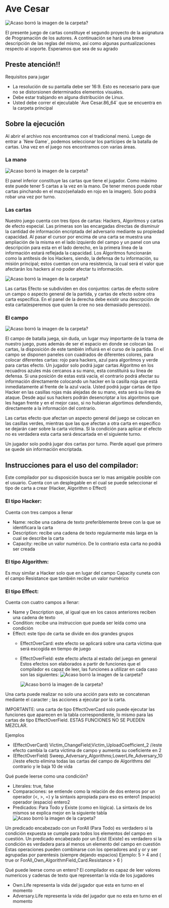 # Ave Cesar

![Acaso borró la imagen de la carpeta?](./Game.png)

El presente juego de cartas constituye el segundo proyecto de la asignatura de Programación de los autores. A continuación se hará una breve descripción de las reglas del mismo, así como algunas puntualizaciones respecto al soporte. Esperamos que sea de su agrado

## Preste atención!!

Requisitos para jugar
* La resolución de su pantalla debe ser 16:9. Esto es necesario para que no se distorsionen determinados elementos visuales.
* Debe estar trabjando en alguna distribución de Linux.
* Usted debe correr el ejecutable ´Ave Cesar.86_64´ que se encuentra en la carpeta principal


## Sobre la ejecución

Al abrir el archivo nos encontramos con el tradicional menú. Luego de entrar a ´New Game´, podemos seleccionar los partícipes de la batalla de cartas.
Una vez en el juego nos encontramos con varias áreas.

### La mano

![Acaso borró la imagen de la carpeta?](./Hand.png)

El panel inferior constituye las cartas que tiene el jugador. Como máximo este puede tener 5 cartas a la vez en la mano. De tener menos puede robar cartas pinchando en el mazo(señalado en rojo en la imagen). Solo podrá robar una vez por turno.

### Las cartas

Nuestro juego cuenta con tres tipos de cartas: Hackers, Algoritmos y cartas de efecto especial. Las primeras son las encargadas directas de disminuir la cantidad de información encriptada del adversario mediante su propiedad capacidad. Al pasar el cursor por encima de una carta se muestra una ampliación de la misma en el lado izquierdo del campo y un panel con una descripción para esta en el lado derecho, en la primera línea de la información estará reflejada la capacidad. Los Algoritmos funcionarán como la antítesis de los Hackers, siendo, la defensa de tu información, su misión principal; estos cuentan con una resistencia, la cual será el valor que afectarán los hackers al no poder afectar tu información.

![Acaso borró la imagen de la carpeta?](./Description.png)

Las cartas Efecto se subdividen en dos conjuntos: cartas de efecto sobre un campo o aspecto general de la partida, y cartas de efecto sobre otra carta específica. En el panel de la derecha debe existir una descrpción de esta carta(esperemos que quien la cree no sea demasiado peresozo).

### El campo

![Acaso borró la imagen de la carpeta?](./Field.png)

 El campo de batalla juega, sin duda, un lugar muy importante de la trama de nuestro juego, pues además de ser el espacio en donde se colocan las cartas, la disposición de este también influirá en el curso de la partida.
 En el campo se disponen paneles con cuadrados de diferentes colores, para colocar diferentes cartas: rojo para hackers, azul para algoritmos y verde para cartas efecto.
 Un jugador solo podrá jugar cartas Algoritmo en los recuadros azules más cercanos a su mano, esta constituirá su línea de defensa. Si una posición de estas está vacía, el contrario podrá afectar su información directamente colocando un hacker en la casilla roja que está inmediatamente al frente de la azul vacía.
 Usted podrá jugar cartas de tipo Hacker en las casillas rojas más alejadas de su mano, esta será su línea de ataque. Desde aquí sus hackers podrán desencriptar a los algoritmos que les hagan frente y en el mejor caso, si no hubieran algortimos defendiendo, directamente a la información del contrario.
 
 Las cartas efecto que afectan un aspecto general del juego se colocan en las casillas verdes, mientras que las que afectan a otra carta en específico se dejarán caer sobre la carta víctima. Si la condición para aplicar el efecto no es verdadera esta carta será descartada en el siguiente turno.

 Un jugador solo podrá jugar dos cartas por turno. Pierde aquel que primero se quede sin información encriptada.

## Instrucciones para el uso del compilador:

Este compilador por su disposición busca ser lo mas amigable posible con el usuario. Cuenta con un desplegable en el cual se puede seleccionar el tipo de carta a crear (Hacker, Algorithm o Effect)

### El tipo Hacker:
Cuenta con tres campos a llenar
* Name: recibe una cadena de texto preferiblemente breve con la que se identificara la carta
* Description: recibe una cadena de texto regularmente más larga en la cual se describe la carta
* Capacity: recibe un valor numérico. De lo contrario esta carta no podrá ser creada

### El tipo Algorithm:
Es muy similar a Hacker solo que en lugar del campo Capacity cuneta con el campo Resistance que también recibe un valor numérico

### El tipo Effect:
Cuenta con cuatro campos a llenar:
* Name y Description que, al igual que en los casos anteriores reciben una cadena de texto
* Condition: recibe una instruccion que pueda ser leída como una condición
* Effect: este tipo de carta se divide en dos grandes grupos
  * EffectOverCard: este efecto se aplicará sobre una carta víctima que será escogida en tiempo de juego
  * EffectOverField: este efecto afecta al estado del juego en general
Estos efectos son elaborados a partir de funciones que el compilador es capaz de leer,
las funciones a utilizar en cada caso son las siguientes:
        ![Acaso borró la imagen de la carpeta?](./tabla1.png)

    ![Acaso borró la imagen de la carpeta?](./tabla2.png)

Una carta puede realizar no solo una acción para esto se concatenan mediante el caracter ; las acciones a ejecutar por la carta.

IMPORTANTE: una carta de tipo EffectOverCard solo puede ejecutar las funciones que aparecen en la tabla correspondiente, lo mismo para las cartas de tipo EffectOverField. ESTAS FUNCIONES NO SE PUEDEN MEZCLAR.

Ejemplos
 * (EffectOverCard) Victim_ChangeField;Victim_UploadCoefficient_2  //este efecto cambia la carta víctima de campo y aumenta su coeficiente en 2
 * (EffectOverField) Sweep_Adversary_Algorithms;LowerLife_Adversary_10  //este efecto elimina todas las cartas del campo de Algorithms del contrario y le baja 10 de vida

Qué puede leerse como una condición?
* Literales: true, false 
* Comparaciones: se entiende como la relación de dos enteros por un operador (<, >, =) y la sintaxis apropiada para eso es entero1 (espacio) operador (espacio) entero2
* Predicados: Para Todo y Existe (como en lógica). La sintaxis de los mismos se explica mejor en la siguiente tabla
![Acaso borró la imagen de la carpeta?](./tabla3.png)

Un predicado encabezado con un ForAll (Para Todo) es verdadero si la condición expuesta se cumple para todos los elementos del campo en cuestión.
Un predicado encabezado por un Exist (Existe) es verdadero si la condición es verdadera para al menos un elemento del campo en cuestión
Estas operaciones pueden combinarse con los operadores and y or y ser agrupadas por parentesis (siempre dejando espacios)
Ejemplo:
5 > 4 and ( true or ForAll_Own_AlgorithmField_Card.Resistance > 6 )

Qué puede leerse como un entero?
El compilador es capaz de leer valores numericos y cadenas de texto que representan la vida de los jugadores
* Own.Life representa la vida del jugador que esta en turno en el momento
* Adversary.Life representa la vida del jugador que no esta en turno en el momento